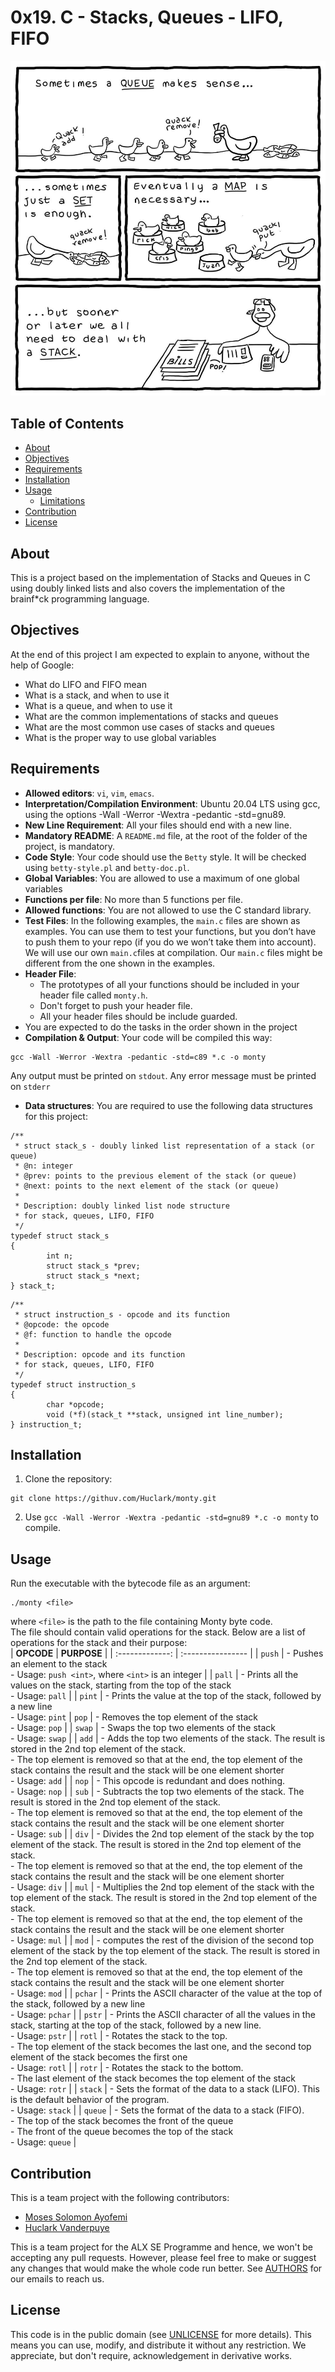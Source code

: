 # 0x19. C - Stacks, Queues - LIFO, FIFO
![alt text](https://github.com/Huclark/memes/blob/main/stack%20and%20queus%20meme.jpg?raw=true)

## Table of Contents
- [About](#about)
- [Objectives](#objectives)
- [Requirements](#requirements)
- [Installation](#installation)
- [Usage](#usage)
	- [Limitations](#limitations)
- [Contribution](#contribution)
- [License](#license)

## About
This is a project based on the implementation of Stacks and Queues in C using doubly linked lists and also covers the implementation of the brainf*ck programming language.

## Objectives
At the end of this project I am expected to explain to anyone, without the help of Google:
- What do LIFO and FIFO mean
- What is a stack, and when to use it
- What is a queue, and when to use it
- What are the common implementations of stacks and queues
- What are the most common use cases of stacks and queues
- What is the proper way to use global variables

## Requirements
- **Allowed editors**: `vi`, `vim`, `emacs`.
- **Interpretation/Compilation Environment**: Ubuntu 20.04 LTS using gcc, using the options -Wall -Werror -Wextra -pedantic -std=gnu89.
- **New Line Requirement**: All your files should end with a new line.
- **Mandatory README**: A `README.md` file, at the root of the folder of the project, is mandatory.
- **Code Style**: Your code should use the `Betty` style. It will be checked using `betty-style.pl` and `betty-doc.pl`.
- **Global Variables**: You are allowed to use a maximum of one global variables
- **Functions per file**: No more than 5 functions per file.
- **Allowed functions**: You are not allowed to use the C standard library.
- **Test Files**: In the following examples, the `main.c` files are shown as examples. You can use them to test your functions, but you don’t have to push them to your repo (if you do we won’t take them into account). We will use our own `main.c`files at compilation. Our `main.c` files might be different from the one shown in the examples.
- **Header File**:
	- The prototypes of all your functions should be included in your header file called `monty.h`.
	- Don't forget to push your header file.
	- All your header files should be include guarded.
- You are expected to do the tasks in the order shown in the project
- **Compilation & Output**: 
Your code will be compiled this way:
```
gcc -Wall -Werror -Wextra -pedantic -std=c89 *.c -o monty
```
Any output must be printed on `stdout`. Any error message must be printed on `stderr`
- **Data structures**:
You are required to use the following data structures for this project:
```
/**
 * struct stack_s - doubly linked list representation of a stack (or queue)
 * @n: integer
 * @prev: points to the previous element of the stack (or queue)
 * @next: points to the next element of the stack (or queue)
 *
 * Description: doubly linked list node structure
 * for stack, queues, LIFO, FIFO
 */
typedef struct stack_s
{
        int n;
        struct stack_s *prev;
        struct stack_s *next;
} stack_t;
```

```
/**
 * struct instruction_s - opcode and its function
 * @opcode: the opcode
 * @f: function to handle the opcode
 *
 * Description: opcode and its function
 * for stack, queues, LIFO, FIFO
 */
typedef struct instruction_s
{
        char *opcode;
        void (*f)(stack_t **stack, unsigned int line_number);
} instruction_t;
```
## Installation
1. Clone the repository:
```
git clone https://githuv.com/Huclark/monty.git
```
2. Use `gcc -Wall -Werror -Wextra -pedantic -std=gnu89 *.c -o monty` to compile.

## Usage
Run the executable with the bytecode file as an argument:<br>
```
./monty <file>
```
where `<file>` is the path to the file containing Monty byte code.<br>
The file should contain valid operations for the stack.
Below are a list of operations for the stack and their purpose:<br>
|   **OPCODE**  |    **PURPOSE**   |
| :-------------: | :---------------- |
| `push` | - Pushes an element to the stack <br>- Usage: `push <int>`, where `<int>` is an integer |
| `pall` | - Prints all the values on the stack, starting from the top of the stack<br> - Usage: `pall` |
| `pint` | - Prints the value at the top of the stack, followed by a new line<br> - Usage: `pint`
| `pop` | - Removes the top element of the stack<br> - Usage: `pop` |
| `swap` | - Swaps the top two elements of the stack<br> - Usage: `swap` |
| `add` | - Adds the top two elements of the stack. The result is stored in the 2nd top element of the stack.<br> - The top element is removed so that at the end, the top element of the stack contains the result and the stack will be one element shorter <br> - Usage: `add` |
| `nop` | - This opcode is redundant and does nothing.<br> - Usage: `nop` |
| `sub` | - Subtracts the top two elements of the stack. The result is stored in the 2nd top element of the stack.<br> - The top element is removed so that at the end, the top element of the stack contains the result and the stack will be one element shorter <br> - Usage: `sub` |
| `div` | - Divides the 2nd top element of the stack by the top element of the stack. The result is stored in the 2nd top element of the stack.<br> - The top element is removed so that at the end, the top element of the stack contains the result and the stack will be one element shorter <br> - Usage: `div` |
| `mul` | - Multiplies the 2nd top element of the stack with the top element of the stack. The result is stored in the 2nd top element of the stack.<br> - The top element is removed so that at the end, the top element of the stack contains the result and the stack will be one element shorter <br> - Usage: `mul` |
| `mod` | - computes the rest of the division of the second top element of the stack by the top element of the stack. The result is stored in the 2nd top element of the stack.<br> - The top element is removed so that at the end, the top element of the stack contains the result and the stack will be one element shorter <br> - Usage: `mod` |
| `pchar` | - Prints the ASCII character of the value at the top of the stack, followed by a new line<br> - Usage: `pchar` |
| `pstr` | - Prints the ASCII character of all the values in the stack, starting at the top of the stack, followed by a new line.<br> - Usage: `pstr` |
| `rotl` | - Rotates the stack to the top.<br> - The top element of the stack becomes the last one, and the second top element of the stack becomes the first one<br> - Usage: `rotl` |
| `rotr` | - Rotates the stack to the bottom.<br> - The last element of the stack becomes the top element of the stack<br> - Usage: `rotr` |
| `stack` | - Sets the format of the data to a stack (LIFO). This is the default behavior of the program.<br> - Usage: `stack` |
| `queue` | - Sets the format of the data to a stack (FIFO).<br> - The top of the stack becomes the front of the queue<br> - The front of the queue becomes the top of the stack<br> - Usage: `queue` |

## Contribution
This is a team project with the following contributors:
- [Moses Solomon Ayofemi](https://github.com/solayof)
- [Huclark Vanderpuye](https://github.com/Huclark)

This is a team project for the ALX SE Programme and hence, we won't be accepting any pull requests. However, please feel free to make or suggest any changes that would make the whole code run better. See [AUTHORS](AUTHORS) for our emails to reach us.

## License
This code is in the public domain (see [UNLICENSE](UNLICENSE) for more details). This means you can use, modify, and distribute it without any restriction. We appreciate, but don't require, acknowledgement in derivative works.
